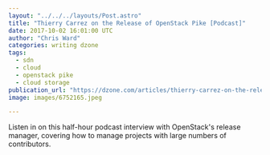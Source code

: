 ```yaml
---
layout: "../../../layouts/Post.astro"
title: "Thierry Carrez on the Release of OpenStack Pike [Podcast]"
date: 2017-10-02 16:01:00 UTC
author: "Chris Ward"
categories: writing dzone
tags:
  - sdn
  - cloud
  - openstack pike
  - cloud storage
publication_url: "https://dzone.com/articles/thierry-carrez-on-the-release-of-openstack-pike"
image: images/6752165.jpeg

---
```

Listen in on this half-hour podcast interview with OpenStack's release manager, covering how to manage projects with large numbers of contributors.

